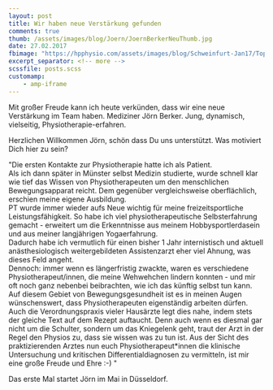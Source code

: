 ```yaml
---
layout: post
title: Wir haben neue Verstärkung gefunden
comments: true
thumb: /assets/images/blog/Joern/JoernBerkerNeuThumb.jpg
date: 27.02.2017
fbimage: "https://hpphysio.com/assets/images/blog/Schweinfurt-Jan17/TopExpertiseBig.jpg"
excerpt_separator: <!-- more -->
scssfile: posts.scss
customamp:
    - amp-iframe
---
```


Mit großer Freude kann ich heute verkünden, dass wir eine neue Verstärkung im Team haben. Mediziner Jörn Berker. Jung, dynamisch, vielseitig, Physiotherapie-erfahren. <!-- more --> 
<div class="verticalImgCont">
<amp-img src="/assets/images/JoernOberkoerper512x800.jpg" width="512"
 height="800" layout="responsive"></amp-img>
 </div>
Herzlichen Willkommen Jörn, schön dass Du uns unterstützt.  
Was motiviert Dich hier zu sein?

\"Die ersten Kontakte zur Physiotherapie hatte ich als Patient.  
Als ich dann später in Münster selbst Medizin studierte, wurde schnell klar wie tief das Wissen von Physiotherapeuten um den menschlichen Bewegungsapparat reicht. Dem gegenüber vergleichsweise oberflächlich, erschien meine eigene Ausbildung.  
PT wurde immer wieder aufs Neue wichtig für meine freizeitsportliche Leistungsfähigkeit. So habe ich viel physiotherapeutische Selbsterfahrung gemacht - erweitert um die Erkenntnisse aus meinem Hobbysportlerdasein und aus meiner langjährigen Yogaerfahrung.  
Dadurch habe ich vermutlich für einen bisher 1 Jahr internistisch und aktuell anästhesiologisch weitergebildeten Assistenzarzt eher viel Ahnung, was dieses Feld angeht.  
Dennoch: immer wenn es längerfristig zwackte, waren es verschiedene Physiotherapeut/innen, die meine Wehwehchen lindern konnten - und mir oft noch ganz nebenbei beibrachten, wie ich das künftig selbst tun kann.  
Auf diesem Gebiet von Bewegungsgesundheit ist es in meinen Augen wünschenswert, dass Physiotherapeuten eigenständig arbeiten dürfen. Auch die Verordnungspraxis vieler Hausärzte legt dies nahe, indem stets der gleiche Text auf dem Rezept auftaucht. Denn auch wenn es diesmal gar nicht um die Schulter, sondern um das Kniegelenk geht, traut der Arzt in der Regel den Physios zu, dass sie wissen was zu tun ist.
Aus der Sicht des praktizierenden Arztes nun euch Physiotherapeut*innen die klinische Untersuchung und kritischen Differentialdiagnosen zu vermitteln, ist mir eine große Freude und Ehre :-) \"
  
  
Das erste Mal startet Jörn im Mai in Düsseldorf.   
